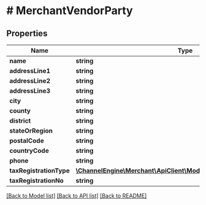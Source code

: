 # # MerchantVendorParty

## Properties

Name | Type | Description | Notes
------------ | ------------- | ------------- | -------------
**name** | **string** |  | [optional]
**addressLine1** | **string** |  | [optional]
**addressLine2** | **string** |  | [optional]
**addressLine3** | **string** |  | [optional]
**city** | **string** |  | [optional]
**county** | **string** |  | [optional]
**district** | **string** |  | [optional]
**stateOrRegion** | **string** |  | [optional]
**postalCode** | **string** |  | [optional]
**countryCode** | **string** |  | [optional]
**phone** | **string** |  | [optional]
**taxRegistrationType** | [**\ChannelEngine\Merchant\ApiClient\Model\ModulesTaxRegistrationType**](ModulesTaxRegistrationType.md) |  | [optional]
**taxRegistrationNo** | **string** |  | [optional]

[[Back to Model list]](../../README.md#models) [[Back to API list]](../../README.md#endpoints) [[Back to README]](../../README.md)
